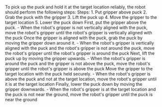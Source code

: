 To pick up the puck and hold it at the target location reliably, the robot should perform the following steps:
    Steps:  1. Put gripper above puck  2. Grab the puck with the gripper  3. Lift the puck up  4. Move the gripper to the target location  5. Lower the puck down
    First, put the gripper above the puck.
    - When the robot's gripper is not vertically aligned with the puck, move the robot's gripper until the robot's gripper is vertically aligned with the puck
    Once the gripper is aligned with the puck, grab the puck by moving the gripper down around it.
    - When the robot's gripper is vertically aligned with the puck and the robot's gripper is not around the puck, move the robot's gripper until the robot's gripper is around the puck
    Next, lift the puck up by moving the gripper upwards.
    - When the robot's gripper is around the puck and the gripper is not above the puck, move the robot's gripper until the robot's gripper is above the puck
    Move the gripper to the target location with the puck held securely.
    - When the robot's gripper is above the puck and not at the target location, move the robot's gripper until it is at the target location
    Finally, lower the puck down by moving the gripper downwards.
    - When the robot's gripper is at the target location and the puck is not near the ground, move the robot's gripper until the puck is near the ground